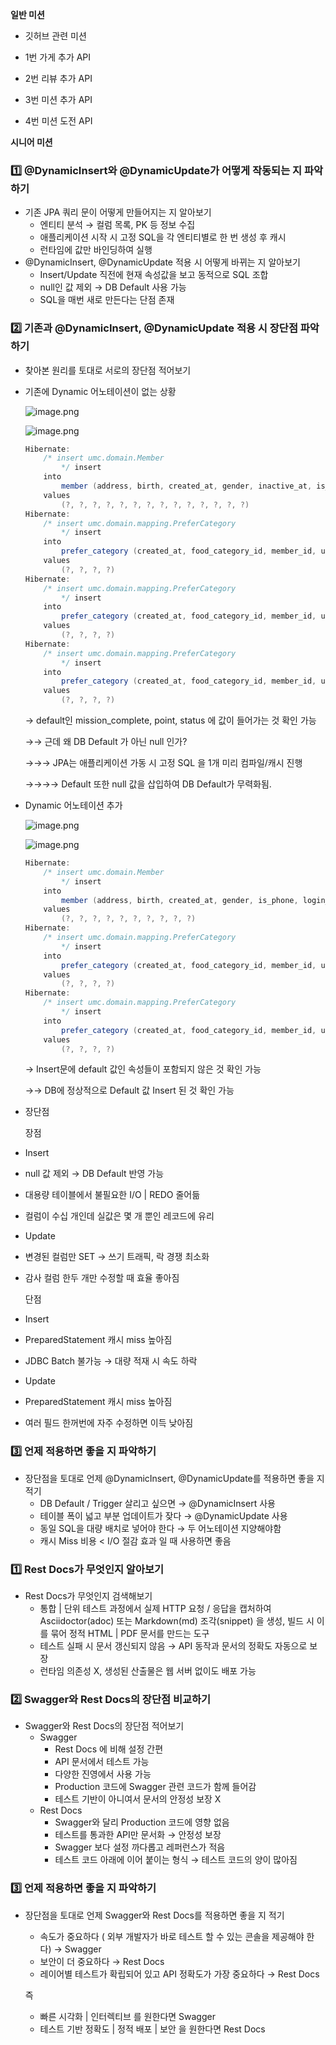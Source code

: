 **일반 미션**

- 깃허브 관련 미션



- 1번 가게 추가 API



- 2번 리뷰 추가 API



- 3번 미션 추가 API



- 4번 미션 도전 API



**시니어 미션**

### 1️⃣ @DynamicInsert와 @DynamicUpdate가 어떻게 작동되는 지 파악하기

- 기존 JPA 쿼리 문이 어떻게 만들어지는 지 알아보기
    - 엔티티 분석 → 컬럼 목록, PK 등 정보 수집
    - 애플리케이션 시작 시 고정 SQL을 각 엔티티별로 한 번 생성 후 캐시
    - 런타임에 값만 바인딩하여 실행
- @DynamicInsert, @DynamicUpdate 적용 시 어떻게 바뀌는 지 알아보기
    - Insert/Update 직전에 현재 속성값을 보고 동적으로 SQL 조합
    - null인 값 제외 → DB Default 사용 가능
    - SQL을 매번 새로 만든다는 단점 존재

### 2️⃣ 기존과 @DynamicInsert, @DynamicUpdate 적용 시 장단점 파악하기

- 찾아본 원리를 토대로 서로의 장단점 적어보기


- 기존에 Dynamic 어노테이션이 없는 상황

  ![image.png](attachment:e7681395-266e-495c-a105-e3bf833b893a:image.png)

  ![image.png](attachment:83ecfff2-a04f-4152-bf0e-a6d16a44b49d:image.png)

    ```java
    Hibernate: 
        /* insert umc.domain.Member
            */ insert 
        into
            member (address, birth, created_at, gender, inactive_at, is_phone, login_type, mail, mission_complete, name, phone_num, point, status, updated_at) 
        values
            (?, ?, ?, ?, ?, ?, ?, ?, ?, ?, ?, ?, ?, ?)
    Hibernate: 
        /* insert umc.domain.mapping.PreferCategory
            */ insert 
        into
            prefer_category (created_at, food_category_id, member_id, updated_at) 
        values
            (?, ?, ?, ?)
    Hibernate: 
        /* insert umc.domain.mapping.PreferCategory
            */ insert 
        into
            prefer_category (created_at, food_category_id, member_id, updated_at) 
        values
            (?, ?, ?, ?)
    Hibernate: 
        /* insert umc.domain.mapping.PreferCategory
            */ insert 
        into
            prefer_category (created_at, food_category_id, member_id, updated_at) 
        values
            (?, ?, ?, ?)
    ```

  → default인 mission_complete, point, status 에 값이 들어가는 것 확인 가능

  →→ 근데 왜 DB Default 가 아닌 null 인가?

  →→→ JPA는 애플리케이션 가동 시 고정 SQL 을 1개 미리 컴파일/캐시 진행

  →→→→ Default 또한 null 값을 삽입하여 DB Default가 무력화됨.


- Dynamic 어노테이션 추가

  ![image.png](attachment:e42ca92f-fd7a-4df6-8cd2-a141425e76a7:image.png)

  ![image.png](attachment:841a38cc-ce99-459b-8efc-0ab291dc1596:image.png)

    ```java
    Hibernate: 
        /* insert umc.domain.Member
            */ insert 
        into
            member (address, birth, created_at, gender, is_phone, login_type, mail, name, phone_num, updated_at) 
        values
            (?, ?, ?, ?, ?, ?, ?, ?, ?, ?)
    Hibernate: 
        /* insert umc.domain.mapping.PreferCategory
            */ insert 
        into
            prefer_category (created_at, food_category_id, member_id, updated_at) 
        values
            (?, ?, ?, ?)
    Hibernate: 
        /* insert umc.domain.mapping.PreferCategory
            */ insert 
        into
            prefer_category (created_at, food_category_id, member_id, updated_at) 
        values
            (?, ?, ?, ?)
    ```

  → Insert문에 default 값인 속성들이 포함되지 않은 것 확인 가능

  →→ DB에 정상적으로 Default 값 Insert 된 것 확인 가능


- 장단점


  장점

- Insert
- null 값 제외 → DB Default 반영 가능
- 대용량 테이블에서 불필요한 I/O | REDO 줄어듦
- 컬럼이 수십 개인데 실값은 몇 개 뿐인 레코드에 유리


- Update
- 변경된 컬럼만 SET → 쓰기 트래픽, 락 경쟁 최소화
- 감사 컬럼 한두 개만 수정할 때 효율 좋아짐


  단점

- Insert
- PreparedStatement 캐시 miss 높아짐
- JDBC Batch 불가능 → 대량 적재 시 속도 하락


- Update
- PreparedStatement 캐시 miss 높아짐
- 여러 필드 한꺼번에 자주 수정하면 이득 낮아짐


### 3️⃣ 언제 적용하면 좋을 지 파악하기

- 장단점을 토대로 언제 @DynamicInsert, @DynamicUpdate를 적용하면 좋을 지 적기
    - DB Default / Trigger 살리고 싶으면 → @DynamicInsert 사용
    - 테이블 폭이 넓고 부분 업데이트가 잦다 → @DynamicUpdate 사용
    - 동일 SQL을 대량 배치로 넣어야 한다 → 두 어노테이션 지양해야함
    - 캐시 Miss 비용 < I/O 절감 효과 일 때 사용하면 좋음

### 1️⃣ Rest Docs가 무엇인지 알아보기

- Rest Docs가  무엇인지 검색해보기
    - 통합 | 단위 테스트 과정에서 실제 HTTP 요청 / 응답을 캡처하여 Asciidoctor(adoc) 또는 Markdown(md) 조각(snippet) 을 생성, 빌드 시 이를 묶어 정적 HTML | PDF 문서를 만드는 도구
    - 테스트 실패 시 문서 갱신되지 않음 → API 동작과 문서의 정확도 자동으로 보장
    - 런타임 의존성 X, 생성된 산출물은 웹 서버 없이도 배포 가능

### 2️⃣ Swagger와 Rest Docs의 장단점 비교하기

- Swagger와 Rest Docs의 장단점 적어보기
    - Swagger
        - Rest Docs 에 비해 설정 간편
        - API 문서에서 테스트 가능
        - 다양한 진영에서 사용 가능
        - Production 코드에 Swagger 관련 코드가 함께 들어감
        - 테스트 기반이 아니여서 문서의 안정성 보장 X
    - Rest Docs
        - Swagger와 달리 Production 코드에 영향 없음
        - 테스트를 통과한 API만 문서화 → 안정성 보장
        - Swagger 보다 설정 까다롭고 레퍼런스가 적음
        - 테스트 코드 아래에 이어 붙이는 형식 → 테스트 코드의 양이 많아짐

### 3️⃣ 언제 적용하면 좋을 지 파악하기

- 장단점을 토대로 언제 Swagger와 Rest Docs를 적용하면 좋을 지 적기
    - 속도가 중요하다 ( 외부 개발자가 바로 테스트 할 수 있는 콘솔을 제공해야 한다) → Swagger
    - 보안이 더 중요하다 → Rest Docs
    - 레이어별 테스트가 확립되어 있고 API 정확도가 가장 중요하다 → Rest Docs

  즉

    - 빠른 시각화 | 인터렉티브 를 원한다면 Swagger
    - 테스트 기반 정확도 | 정적 배포 | 보안 을 원한다면 Rest Docs